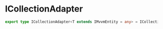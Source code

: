 # ICollectionAdapter

```ts
export type ICollectionAdapter<T extends IMvvmEntity = any> = ICollectionAdapterInternal<T>;
```


